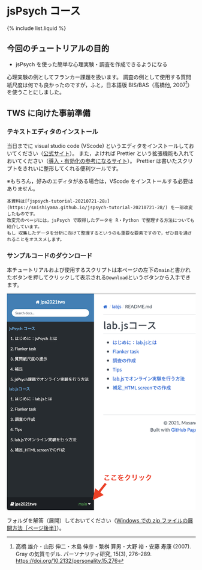 # jsPsych コース

{% include list.liquid %}

## 今回のチュートリアルの目的

- jsPsych を使った簡単な心理実験・調査を作成できるようになる

心理実験の例としてフランカー課題を扱います。
調査の例として使用する質問紙尺度は何でも良かったのですが，ふと，日本語版 BIS/BAS（高橋他, 2007[^1]）を使うことにしました。

[^1]: 高橋 雄介・山形 伸二・木島 伸彦・繁桝 算男・大野 裕・安藤 寿康 (2007). Gray の気質モデル. パーソナリティ研究, 15(3), 276–289. https://doi.org/10.2132/personality.15.276

## TWS に向けた事前準備

### テキストエディタのインストール

当日までに visual studio code (VScode) というエディタをインストールしておいてください（[公式サイト](https://azure.microsoft.com/ja-jp/products/visual-studio-code/)）。
また，よければ Prettier という拡張機能も入れておいてください（[導入・有効化の参考になるサイト](https://ma-vericks.com/vscode-prettier/)）。
Prettier は書いたスクリプトをきれいに整形してくれる便利ツールです。

※もちろん，好みのエディタがある場合は，VScode をインストールする必要はありません。

```note
本資料は[「jspsych-tutorial-20210721-28」](https://snishiyama.github.io/jspsych-tutorial-20210721-28/) を一部改変したものです。
改変元のページには，jsPsych で取得したデータを R・Python で整理する方法についても紹介しています。
もし 収集したデータを分析に向けて整理するというのも重要な要素ですので，ぜひ目を通されることをオススメします。
```

### サンプルコードのダウンロード

本チュートリアルおよび使用するスクリプトは本ページの左下の`main`と書かれたボタンを押してクリックして表示される`Download`というボタンから入手できます。

![サンプルコードのダウンロード方法](../download-repository.png)

フォルダを解答（展開）しておいてください（[Windows での zip ファイルの展開方法［ページ後半］](https://www.pc-koubou.jp/magazine/39336)）。
